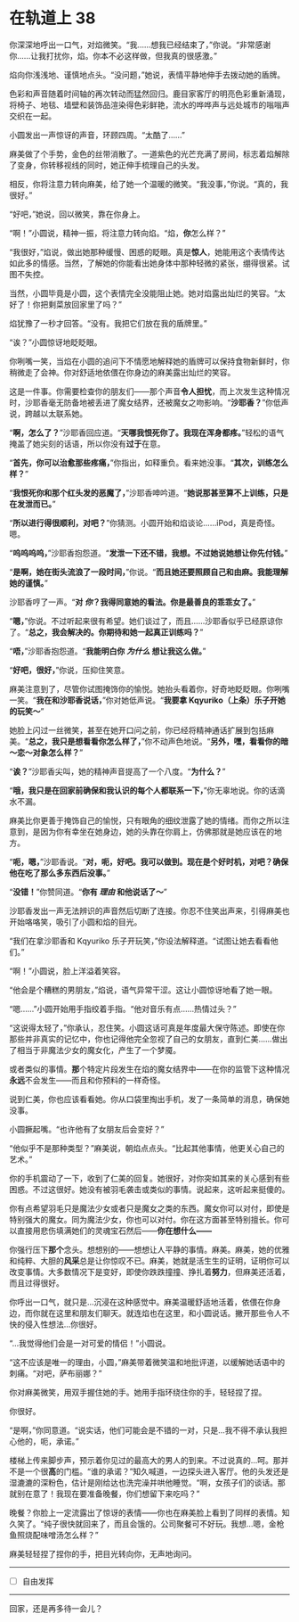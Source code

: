 # 在轨道上 38

你深深地呼出一口气，对焰微笑。“我……想我已经结束了，”你说。“非常感谢你……让我打扰你，焰。你本不必这样做，但我真的很感激。”

焰向你浅浅地、谨慎地点头。“没问题，”她说，表情平静地伸手去拨动她的盾牌。

色彩和声音随着时间轴的再次转动而猛然回归。鹿目家客厅的明亮色彩重新涌现，将椅子、地毯、墙壁和装饰品渲染得色彩鲜艳，流水的哗哗声与远处城市的嗡嗡声交织在一起。

小圆发出一声惊讶的声音，环顾四周。“太酷了……”

麻美做了个手势，金色的丝带消散了。一道紫色的光芒充满了房间，标志着焰解除了变身，你转移视线的同时，她正伸手梳理自己的头发。

相反，你将注意力转向麻美，给了她一个温暖的微笑。“我没事，”你说。“真的，我很好。”

“好吧，”她说，回以微笑，靠在你身上。

“啊！”小圆说，精神一振，将注意力转向焰。“焰，**你**怎么样？”

“我很好，”焰说，做出她那种缓慢、困惑的眨眼。真是**惊人**，她能用这个表情传达如此多的情感。当然，了解她的你能看出她身体中那种轻微的紧张，绷得很紧。试图不失控。

当然，小圆毕竟是小圆，这个表情完全没能阻止她。她对焰露出灿烂的笑容。“太好了！你把剩菜放回家里了吗？”

焰犹豫了一秒才回答。“没有。我把它们放在我的盾牌里。”

“诶？”小圆惊讶地眨眨眼。

你咧嘴一笑，当焰在小圆的追问下不情愿地解释她的盾牌可以保持食物新鲜时，你稍微走了会神。你对舒适地依偎在你身边的麻美露出灿烂的笑容。

这是一件事。你需要检查你的朋友们——那个声音**令人担忧**，而上次发生这种情况时，沙耶香毫无防备地被丢进了魔女结界，还被魔女之吻影响。“**沙耶香？**”你低声说，跨越以太联系她。

“**啊，怎么了？**”沙耶香回应道。“**天哪我恨死你了。我现在浑身都疼。**”轻松的语气掩盖了她尖刻的话语，所以你没有**过于**在意。

“**首先，你可以治愈那些疼痛，**”你指出，如释重负。看来她没事。“**其次，训练怎么样？**”

“**我恨死你和那个红头发的恶魔了，**”沙耶香呻吟道。“**她说那甚至算不上训练，只是在发泄而已。**”

“**所以进行得很顺利，对吧？**”你猜测。小圆开始和焰谈论……iPod，真是奇怪。嗯。

“**呜呜呜呜，**”沙耶香抱怨道。“**发泄一下还不错，我想。不过她说她想让你先付钱。**”

“**是啊，她在街头流浪了一段时间，**”你说。“**而且她还要照顾自己和由麻。我能理解她的谨慎。**”

沙耶香哼了一声。“**对 _你_？我得同意她的看法。你是最善良的乖乖女了。**”

“**嗯，**”你说。不过听起来很有希望。她们谈过了，而且……沙耶香似乎已经原谅你了。“**总之，我会解决的。你期待和她一起真正训练吗？**”

“**唔，**”沙耶香抱怨道。“**我能明白你 _为什么_ 想让我这么做。**”

“**好吧，很好，**”你说，压抑住笑意。

麻美注意到了，尽管你试图掩饰你的愉悦。她抬头看着你，好奇地眨眨眼。你咧嘴一笑。“**我在和沙耶香说话，**”你对她低声说。“**我要拿 Kqyuriko（上条）乐子开她的玩笑～**”

她脸上闪过一丝微笑，甚至在她开口问之前，你已经将精神通话扩展到包括麻美。“**总之，我只是想看看你怎么样了，**”你不动声色地说。“**另外，嘿，看看你的暗～恋～对象怎么样？**”

“**诶？**”沙耶香尖叫，她的精神声音提高了一个八度。“**为什么？**”

“**哦，我只是在回家前确保和我认识的每个人都联系一下，**”你无辜地说。你的话滴水不漏。

麻美比你更善于掩饰自己的愉悦，只有眼角的细纹泄露了她的情绪。而你之所以注意到，是因为你有幸坐在她身边，她的头靠在你肩上，仿佛那就是她应该在的地方。

“**呃，嗯，**”沙耶香说。“**对，呃，好吧。我可以做到。现在是个好时机，对吧？确保他在吃了那么多东西后没事。**”

“**没错！**”你赞同道。“**你有 _理由_ 和他说话了～**”

沙耶香发出一声无法辨识的声音然后切断了连接。你忍不住笑出声来，引得麻美也开始咯咯笑，吸引了小圆和焰的目光。

“我们在拿沙耶香和 Kqyuriko 乐子开玩笑，”你设法解释道。“试图让她去看看他们。”

“啊！”小圆说，脸上洋溢着笑容。

“他会是个糟糕的男朋友，”焰说，语气异常干涩。这让小圆惊讶地看了她一眼。

“嗯……”小圆开始用手指绞着手指。“他对音乐有点……热情过头？”

“这说得太轻了，”你承认，忍住笑。小圆这话可真是年度最大保守陈述。即使在你那些并非真实的记忆中，你也记得他完全忽视了自己的女朋友，直到仁美……做出了相当于非魔法少女的魔女化，产生了一个梦魇。

或者类似的事情。**那**个特定片段发生在焰的魔女结界中——在你的监管下这种情况**永远**不会发生——而且和你预料的一样奇怪。

说到仁美，你也应该看看她。你从口袋里掏出手机，发了一条简单的消息，确保她没事。

小圆撅起嘴。“也许他有了女朋友后会变好？”

“他似乎不是那种类型？”麻美说，朝焰点点头。“比起其他事情，他更关心自己的艺术。”

你的手机震动了一下，收到了仁美的回复。她很好，对你突如其来的关心感到有些困惑。不过这很好。她没有被羽毛袭击或类似的事情。说起来，这听起来挺傻的。

你有点希望羽毛只是魔法少女或者只是魔女之类的东西。魔女你可以对付，即使是特别强大的魔女。同为魔法少女，你也可以对付。你在这方面甚至特别擅长。你可以直接用悲伤填满她们的灵魂宝石然后——**你在想什么——**

你强行压下**那个**念头。想想别的——想想让人平静的事情。麻美。麻美，她的优雅和纯粹、大胆的**风采**总是让你惊叹不已。麻美，她就是活生生的证明，证明你可以改变事情。大多数情况下是变好，即使你跌跌撞撞、挣扎着**努力**，但麻美还活着，而且过得很好。

你呼出一口气，就只是...沉浸在这种感觉中。麻美温暖舒适地活着，依偎在你身边，而你就在这里和朋友们聊天。就连焰也在这里，和小圆说话。撇开那些令人不快的侵入性想法...你很好。

“...我觉得他们会是一对可爱的情侣！”小圆说。

“这不应该是唯一的理由，小圆，”麻美带着微笑温和地批评道，以缓解她话语中的刺痛。“对吧，萨布丽娜？”

你对麻美微笑，用双手握住她的手。她用手指环绕住你的手，轻轻捏了捏。

你很好。

“是啊，”你同意道。“说实话，他们可能会是不错的一对，只是...我不得不承认我担心他的，呃，承诺。”

楼梯上传来脚步声，预示着你见过的最高大的男人的到来。不过说真的...呵。那并不是一个很**高**的门槛。“谁的承诺？”知久喊道，一边探头进入客厅。他的头发还是湿漉漉的深粉色，估计是刚给达也洗完澡并哄他睡觉。“啊，女孩子们的谈话。那就别在意了！我现在要准备晚餐，你们想留下来吃吗？”

晚餐？你脸上一定流露出了惊讶的表情——你也在麻美脸上看到了同样的表情。知久笑了。“纯子很快就回来了，而且会饿的。公司聚餐可不好玩。我想...嗯，金枪鱼照烧配味噌汤怎么样？”

麻美轻轻捏了捏你的手，把目光转向你，无声地询问。

---

- [ ] 自由发挥

---

回家，还是再多待一会儿？
